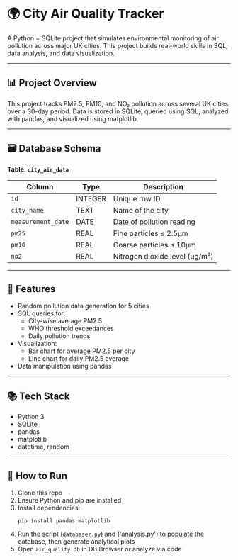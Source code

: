 # 🌍 City Air Quality Tracker

A Python + SQLite project that simulates environmental monitoring of air pollution across major UK cities. This project builds real-world skills in SQL, data analysis, and data visualization.

---

## 📊 Project Overview

This project tracks PM2.5, PM10, and NO₂ pollution across several UK cities over a 30-day period. Data is stored in SQLite, queried using SQL, analyzed with pandas, and visualized using matplotlib.

---

## 🗃️ Database Schema

**Table: `city_air_data`**

| Column             | Type     | Description                                  |
|--------------------|----------|----------------------------------------------|
| `id`               | INTEGER  | Unique row ID                                |
| `city_name`        | TEXT     | Name of the city                             |
| `measurement_date` | DATE     | Date of pollution reading                    |
| `pm25`             | REAL     | Fine particles ≤ 2.5μm                       |
| `pm10`             | REAL     | Coarse particles ≤ 10μm                      |
| `no2`              | REAL     | Nitrogen dioxide level (μg/m³)               |

---

## 🔧 Features

- Random pollution data generation for 5 cities
- SQL queries for:
  - City-wise average PM2.5
  - WHO threshold exceedances
  - Daily pollution trends
- Visualization:
  - Bar chart for average PM2.5 per city
  - Line chart for daily PM2.5 average
- Data manipulation using pandas

---

## 📚 Tech Stack

- Python 3
- SQLite
- pandas
- matplotlib
- datetime, random

---

## 🚀 How to Run

1. Clone this repo
2. Ensure Python and pip are installed
3. Install dependencies:
   ```
   pip install pandas matplotlib
   ```
4. Run the script (`databaser.py`) and ('analysis.py') to populate the database, then generate analytical plots
5. Open `air_quality.db` in DB Browser or analyze via code
